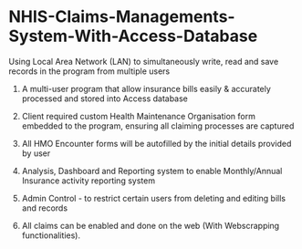 # NHIS-Claims-Managements-System-With-Access-Database
Using Local Area Network (LAN) to simultaneously write, read and save records in the program from multiple users 

 1. A multi-user program that allow insurance bills easily & accurately processed and stored into Access database
 > 
 2. Client required custom Health Maintenance Organisation form embedded to the program, ensuring all claiming processes are captured
 > 
 3. All HMO Encounter forms will be autofilled by the initial details provided by user
 > 
 4. Analysis, Dashboard and Reporting system to enable Monthly/Annual Insurance activity reporting system
 > 
 5. Admin Control - to restrict certain users from deleting and editing bills and records 
 > 
 6. All claims can be enabled and done on the web (With Webscrapping functionalities).
